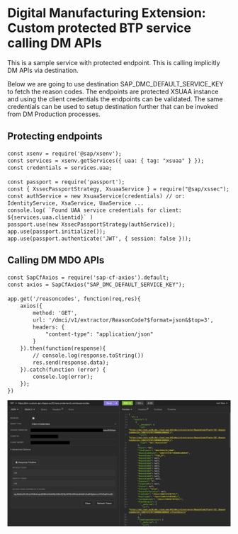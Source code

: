 # Digital Manufacturing Extension: Custom protected BTP service calling DM APIs
This is a sample service with protected endpoint. This is calling implicitly DM APIs via destination.

Below we are going to use destination SAP_DMC_DEFAULT_SERVICE_KEY to fetch the reason codes. The endpoints are protected XSUAA instance and using the client credentials the endpoints can be validated. The same credentials can be used to setup destination further that can be invoked from DM Production processes. 


## Protecting endpoints
```
const xsenv = require('@sap/xsenv');
const services = xsenv.getServices({ uaa: { tag: "xsuaa" } });
const credentials = services.uaa;

const passport = require('passport');
const { XssecPassportStrategy, XsuaaService } = require("@sap/xssec");
const authService = new XsuaaService(credentials) // or: IdentityService, XsaService, UaaService ...
console.log( `Found UAA service credentials for client: ${services.uaa.clientid}` )
passport.use(new XssecPassportStrategy(authService));
app.use(passport.initialize());
app.use(passport.authenticate('JWT', { session: false }));
```


## Calling DM MDO APIs
```
const SapCfAxios = require('sap-cf-axios').default;
const axios = SapCfAxios("SAP_DMC_DEFAULT_SERVICE_KEY");

app.get('/reasoncodes', function(req,res){
    axios({
        method: 'GET',
        url: '/dmci/v1/extractor/ReasonCode?$format=json&$top=3',
        headers: {
            "content-type": "application/json"
        }
    }).then(function(response){
        // console.log(response.toString())
        res.send(response.data);
    }).catch(function (error) {
        console.log(error);
    });
})
```


![](./readmeReferences/dmcustomapi.png)